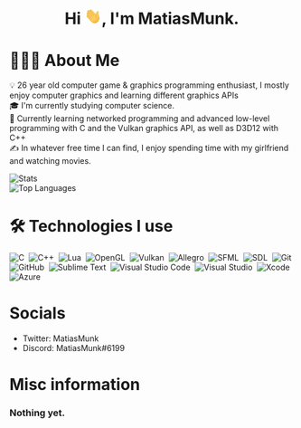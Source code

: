 <h1 align="center">Hi <img src="https://raw.githubusercontent.com/ABSphreak/ABSphreak/master/gifs/Hi.gif" width="30px">, I'm MatiasMunk.</h1>

# 👨🏻‍💻 About Me

💡  26 year old computer game & graphics programming enthusiast, I mostly enjoy computer graphics and learning different graphics APIs\
🎓  I'm currently studying computer science.\
🌱  Currently learning networked programming and advanced low-level programming with C and the Vulkan graphics API, as well as D3D12 with C++\
✍️  In whatever free time I can find, I enjoy spending time with my girlfriend and watching movies.

![Stats](https://github-readme-stats-eight-theta.vercel.app/api?username=MatiasMunk&show_icons=true&theme=algolia&include_all_commits=true&count_private=true)\
![Top Languages](https://github-readme-stats-eight-theta.vercel.app/api/top-langs/?username=MatiasMunk&layout=compact&langs_count=8&theme=algolia)

# 🛠 Technologies I use

![C](https://img.shields.io/badge/-C99-05122A?style=flat&logo=c&logoColor=563D7C)&nbsp;
![C++](https://img.shields.io/badge/-C++17-05122A?style=flat&logo=c&logoColor=563D7C)&nbsp;
![Lua](https://img.shields.io/badge/-Lua-05122A?style=flat&logo=lua&logoColor=35518b)&nbsp;
![OpenGL](https://img.shields.io/badge/-OpenGL-05122A?style=flat&logo=opengl)&nbsp;
![Vulkan](https://img.shields.io/badge/-Vulkan-05122A?style=flat&logo=vulkan)&nbsp;
![Allegro](https://img.shields.io/badge/-Allegro%205-05122A?style=flat&logo=dev)&nbsp;
![SFML](https://img.shields.io/badge/-SFML-05122A?style=flat&logo=sfml)&nbsp;
![SDL](https://img.shields.io/badge/-SDL-05122A?style=flat&logo=sdl)&nbsp;
![Git](https://img.shields.io/badge/-Git-05122A?style=flat&logo=git)&nbsp;
![GitHub](https://img.shields.io/badge/-GitHub-05122A?style=flat&logo=github)&nbsp;
![Sublime Text](https://img.shields.io/badge/-Sublime%20Text-05122A?style=flat&logo=sublimetext)&nbsp;
![Visual Studio Code](https://img.shields.io/badge/-Visual%20Studio%20Code-05122A?style=flat&logo=visual-studio-code&logoColor=007ACC)&nbsp;
![Visual Studio](https://img.shields.io/badge/-Visual%20Studio-05122A?style=flat&logo=visual-studio)&nbsp;
![Xcode](https://img.shields.io/badge/-Xcode-05122A?style=flat&logo=xcode)&nbsp;
![Azure](https://img.shields.io/badge/-Azure-05122A?style=flat&logo=MicrosoftAzure&logoColor=007fff)&nbsp;

# Socials
- Twitter: MatiasMunk
- Discord: MatiasMunk#6199

# Misc information

### Nothing yet.
